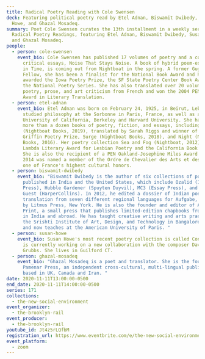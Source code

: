 ```yaml
---
title: Radical Poetry Reading with Cole Swensen
deck: Featuring political poetry read by Etel Adnan, Biswamit Dwibedy, Susan
  Howe, and Ghazal Mosadeq.
summary: Poet Cole Swensen curates the 13th installment in a weekly series of
  Radical Poetry Readings, featuring Etel Adnan, Biswamit Dwibedy, Susan Howe,
  and Ghazal Mosadeq.
people:
  - person: cole-swensen
    event_bio: Cole Swensen has published 17 volumes of poetry and a collection of
      critical essays, Noise That Stays Noise. A book of hybrid poem-essays, Art
      in Time, is coming out from Nightboat in the spring. A former Guggenheim
      Fellow, she has been a finalist for the National Book Award and has been
      awarded the Iowa Poetry Prize, the SF State Poetry Center Book Award, and
      the National Poetry Series. She has also translated over 20 volumes of
      poetry, prose, and art criticism from French and won the 2004 PEN USA
      Award in Literary Translation.
  - person: etel-adnan
    event_bio: Etel Adnan was born on February 24, 1925, in Beirut, Lebanon. She
      studied philosophy at the Sorbonne in Paris, France, as well as at the
      University of California, Berkeley and Harvard University. She has written
      more than a dozen books of poetry, fiction, and essays, including Time
      (Nightboat Books, 2019), translated by Sarah Riggs and winner of the
      Griffin Poetry Prize, Surge (Nightboat Books, 2018), and Night (Nightboat
      Books, 2016). Her poetry collection Sea and Fog (Nightboat, 2012) won the
      Lambda Literary Award for Lesbian Poetry and the California Book Award.
      She is also the recipient of a PEN Oakland-Josephine Miles Award and in
      2014 was named a member of the Ordre de Chevalier des Arts et des Lettres,
      one of France's highest cultural honors.
  - person: biswamit-dwibedy
    event_bio: "Biswamit Dwibedy is the author of six collections of poetry,
      published in India and the United States, which include Ozalid (1913
      Press), Hubble Gardener (Spuyten Duyvil), MC3 (Essay Press), and Ancient
      Guest (HarperCollins). In 2012, he edited a dossier of Indian poetry in
      translation from seven different regional languages for Aufgabe, published
      by Litmus Press, New York. He is also the founder and editor of Anew
      Print, a small press that publishes limited-edition chapbooks from writers
      in India and abroad. He has taught creative writing and arts practice at
      the Srishti Institute of Art, Design, and Technology in Bangalore, India,
      and now teaches at the American University of Paris. "
  - person: susan-howe
    event_bio: Susan Howe's most recent poetry collection is called Concordance. She
      is currently working on a new collaboration with the composer David
      Grubbs. She lives in Guilford CT.
  - person: ghazal-mosadeq
    event_bio: "Ghazal Mosadeq is a poet and translator. She is the founder of
      Pamenar Press, an independent cross-cultural, multi-lingual publisher
      based in UK, Canada and Iran. "
date: 2020-11-11T13:00:00-0500
end_date: 2020-11-11T14:00:00-0500
series: 171
collections:
  - the-new-social-environment
event_organizer:
  - the-brooklyn-rail
event_producer:
  - the-brooklyn-rail
youtube_id: Jt4z5rLQfbM
registration_url: https://www.eventbrite.com/e/the-new-social-environment-171-radical-poetry-with-cole-swensen-tickets-128201172157
event_platform:
  - zoom
---
```

